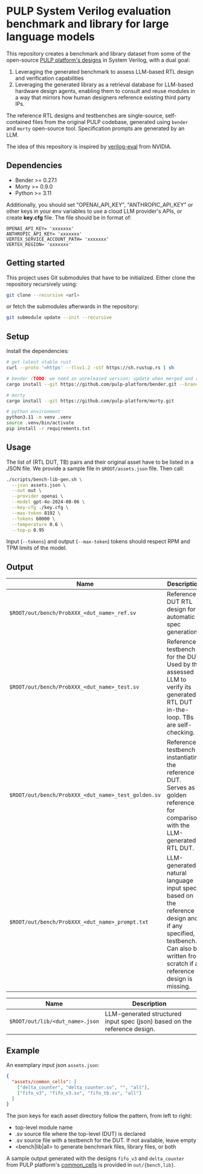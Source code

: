 # PULP System Verilog evaluation benchmark and library for large language models

This repository creates a benchmark and library dataset from some of the
open-source [PULP platform's designs](https://github.com/pulp-platform) in
System Verilog, with a dual goal:

1. Leveraging the generated benchmark to assess LLM-based RTL design and
verification capabilities
2. Leveraging the generated library as a retrieval database for LLM-based
   hardware design agents, enabling them to consult and reuse modules in a way
   that mirrors how human designers reference existing third party IPs.

The reference RTL designs and testbenches are single-source, self-contained
files from the original PULP codebase, generated using `bender` and `morty`
open-source tool. Specification prompts are generated by an LLM.

The idea of this repository is inspired by
[verilog-eval](https://github.com/NVlabs/verilog-eval) from NVIDIA.

## Dependencies
* Bender >= 0.27.1
* Morty >= 0.9.0
* Python >= 3.11

Additionally, you should set "OPENAI_API_KEY", "ANTHROPIC_API_KEY" or other keys
in your env variables to use a cloud LLM provider's APIs, or create **key.cfg**
file. The file should be in format of:

```
OPENAI_API_KEY= 'xxxxxxx'
ANTHROPIC_API_KEY= 'xxxxxxx'
VERTEX_SERVICE_ACCOUNT_PATH= 'xxxxxxx'
VERTEX_REGION= 'xxxxxxx'
```

## Getting started

This project uses Git submodules that have to be initialized. Either clone the repository recursively using:

```bash
git clone --recursive <url>
```

or fetch the submodules afterwards in the repository:

```bash
git submodule update --init --recursive
```

## Setup

Install the dependencies:

```sh
# get latest stable rust
curl --proto '=https' --tlsv1.2 -sSf https://sh.rustup.rs | sh

# bender (TODO: we need an unreleased version; update when merged and released)
cargo install --git https://github.com/pulp-platform/bender.git --branch aottaviano/filter-unused

# morty
cargo install --git https://github.com/pulp-platform/morty.git

# python environment
python3.11 -m venv .venv
source .venv/bin/activate
pip install -r requirements.txt
```

## Usage

The list of (RTL DUT, TB) pairs and their original asset have to be listed in a
JSON file. We provide a sample file in `$ROOT/assets.json` file. Then call:

```bash
./scripts/bench-lib-gen.sh \
  --json assets.json \
  --out out \
  --provider openai \
  --model gpt-4o-2024-08-06 \
  --key-cfg ./key.cfg \
  --max-token 8192 \
  --tokens 60000 \
  --temperature 0.6 \
  --top-p 0.95
```

Input (`--tokens`) and output (`--max-token`) tokens should respect RPM and TPM
limits of the model.

## Output

| Name | Description |
|-------------------------------------|----------------------------------------------------------------------------------------------------------|
| `$ROOT/out/bench/ProbXXX_<dut_name>_ref.sv` | Reference DUT RTL design for automatic spec generation. |
| `$ROOT/out/bench/ProbXXX_<dut_name>_test.sv` | Reference testbench for the DUT. Used by the assessed LLM to verify its generated RTL DUT in-the-loop. TBs are self-checking. |
| `$ROOT/out/bench/ProbXXX_<dut_name>_test_golden.sv` | Reference testbench instantiating the reference DUT. Serves as a golden reference for comparison with the LLM-generated RTL DUT. |
| `$ROOT/out/bench/ProbXXX_<dut_name>_prompt.txt` | LLM-generated natural language input spec based on the reference design and, if any specified, testbench. Can also be written from scratch if a reference design is missing. |

| Name | Description |
|-------------------------------------|----------------------------------------------------------------------------------------------------------|
| `$ROOT/out/lib/<dut_name>.json` | LLM-generated structured input spec (json) based on the reference design. |

## Example

An exemplary input json `assets.json`:

```json
{
  "assets/common_cells": [
    ["delta_counter", "delta_counter.sv", "", "all"],
    ["fifo_v3", "fifo_v3.sv", "fifo_tb.sv", "all"]
  ]
}
```

The json keys for each asset directory follow the pattern, from left to right:

* top-level module name
* .sv source file where the top-level (DUT) is declared
* .sv source file with a testbench for the DUT. If not available, leave empty
* <bench|lib|all> to generate benchmark files, library files, or both

A sample output generated with the designs `fifo_v3` and `delta_counter` from
PULP platform's [common_cells](https://github.com/pulp-platform/common_cells) is
provided in `out/{bench,lib}`.
